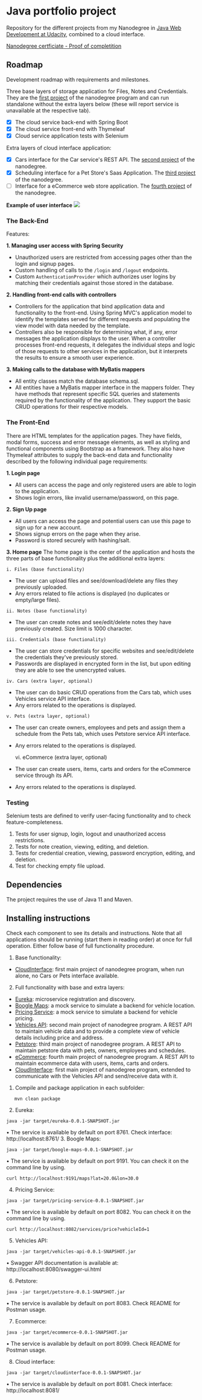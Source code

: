 # Java portfolio project

Repository for the different projects from my Nanodegree in [Java Web Development at Udacity](https://www.udacity.com/course/java-developer-nanodegree--nd035), combined to a cloud interface.

[Nanodegree certficiate - Proof of completition](https://graduation.udacity.com/confirm/QDDKHJF9)

## Roadmap
Development roadmap with requirements and milestones.

Three base layers of storage application for Files, Notes and Credentials. They are the [first project](cloudinterface/README.md) of the nanodegree program and can run standalone without the extra layers below (these will report service is unavailable at the respective tab).

- [x] The cloud service back-end with Spring Boot
- [x] The cloud service front-end with Thymeleaf
- [x] Cloud service application tests with Selenium

Extra layers of cloud interface application:

- [x] Cars interface for the Car service's REST API. The [second project](vehicles-api/README.md) of the nanodegree.
- [x] Scheduling interface for a Pet Store's Saas Application. The [third project](petstore/README.md) of the nanodegree.
- [ ] Interface for a eCommerce web store application. The [fourth project](ecommerce/README.md) of the nanodegree.

**Example of user interface**
![](./front-end-example.png)

### The Back-End
Features:

**1. Managing user access with Spring Security**
- Unauthorized users are restricted from accessing pages other than the login and signup pages.
- Custom handling of calls to the `/login` and `/logout` endpoints.
- Custom `AuthenticationProvider` which authorizes user logins by matching their credentials against those stored in the database.

**2. Handling front-end calls with controllers**
- Controllers for the application that bind application data and functionality to the front-end. Using Spring MVC's application model to identify the templates served for different requests and populating the view model with data needed by the template.
- Controllers also be responsible for determining what, if any, error messages the application displays to the user. When a controller processes front-end requests, it delegates the individual steps and logic of those requests to other services in the application, but it interprets the results to ensure a smooth user experience.

**3. Making calls to the database with MyBatis mappers**
- All entity classes match the database schema.sql.
- All entities have a MyBatis mapper interface in the mappers folder. They have methods that represent specific SQL queries and statements required by the functionality of the application. They support the basic CRUD operations for their respective models.


### The Front-End
There are HTML templates for the application pages. They have fields, modal forms, success and error message elements, as well as styling and functional components using Bootstrap as a framework. They also have Thymeleaf attributes to supply the back-end data and functionality described by the following individual page requirements:

**1. Login page**
- All users can access the page and only registered users are able to login to the application.
- Shows login errors, like invalid username/password, on this page.


**2. Sign Up page**
- All users can access the page and potential users can use this page to sign up for a new account.
- Shows signup errors on the page when they arise.
- Password is stored securely with hashing/salt.


**3. Home page**
   The home page is the center of the application and hosts the three parts of base functionality plus the additional extra layers:  

    i. Files (base functionality)
   - The user can upload files and see/download/delete any files they previously uploaded.
   - Any errors related to file actions is displayed (no duplicates or empty/large files).
   
    ii. Notes (base functionality)
   - The user can create notes and see/edit/delete notes they have previously created. Size limit is 1000 character.

    iii. Credentials (base functionality)
   - The user can store credentials for specific websites and see/edit/delete the credentials they've previously stored.
   - Passwords are displayed in encrypted form in the list, but upon editing they are able to see the unencrypted values.

    iv. Cars (extra layer, optional)
   - The user can do basic CRUD operations from the Cars tab, which uses Vehicles service API interface.
   - Any errors related to the operations is displayed.

    v. Pets (extra layer, optional)
  - The user can create owners, employees and pets and assign them a schedule from the Pets tab, which uses Petstore service API interface.
  - Any errors related to the operations is displayed.


    vi. eCommerce (extra layer, optional)
- The user can create users, items, carts and orders for the eCommerce service through its API.
- Any errors related to the operations is displayed.

  
### Testing
Selenium tests are defined to verify user-facing functionality and to check feature-completeness.

1. Tests for user signup, login, logout and unauthorized access restrictions.
2. Tests for note creation, viewing, editing, and deletion.
3. Tests for credential creation, viewing, password encryption, editing, and deletion.
4. Test for checking empty file upload.

## Dependencies

The project requires the use of Java 11 and Maven.

## Installing instructions

Check each component to see its details and instructions. Note that all applications
should be running (start them in reading order) at once for full operation. Either follow base of full functionality procedure.

1. Base functionality:
- [CloudInterface](cloudinterface/README.md): first main project of nanodegree program, when run alone, no Cars or Pets interface available.

2. Full functionality with base and extra layers:
- [Eureka](eureka/README.md): microservice registration and discovery.
- [Boogle Maps](boogle-maps/README.md): a mock service to simulate a backend for vehicle location.
- [Pricing Service](pricing-service/README.md): a mock service to simulate a backend for vehicle pricing.
- [Vehicles API](vehicles-api/README.md): second main project of nanodegree program. A REST API to maintain vehicle data and to provide a complete
  view of vehicle details including price and address.
- [Petstore](petstore/README.md): third main project of nanodegree program. A REST API to maintain petstore data with pets, owners, employees and schedules.
- [eCommerce](ecommerce/README.md): fourth main project of nanodegree program. A REST API to maintain ecommerce data with users, items, carts and orders.
- [CloudInterface](cloudinterface/README.md): first main project of nanodegree program, extended to communicate with the Vehicles API and send/receive data with it.

1. Compile and package application in each subfolder:
```
   mvn clean package
```
2. Eureka:
```
java -jar target/eureka-0.0.1-SNAPSHOT.jar
```
•	The service is available by default on port 8761. Check interface: http://localhost:8761/
3. Boogle Maps:
```
java -jar target/boogle-maps-0.0.1-SNAPSHOT.jar
```
•	The service is available by default on port 9191. You can check it on the command line by using.
```
curl http://localhost:9191/maps?lat=20.0&lon=30.0
```
4. Pricing Service:
```
java -jar target/pricing-service-0.0.1-SNAPSHOT.jar
```
•	The service is available by default on port 8082. You can check it on the command line by using.
```
curl http://localhost:8082/services/price?vehicleId=1
```
5. Vehicles API:
```
java -jar target/vehicles-api-0.0.1-SNAPSHOT.jar
```
•	Swagger API documentation is available at: http://localhost:8080/swagger-ui.html

6. Petstore:
```
java -jar target/petstore-0.0.1-SNAPSHOT.jar
```
•	The service is available by default on port 8083. Check README for Postman usage.

7. Ecommerce:
```
java -jar target/ecommerce-0.0.1-SNAPSHOT.jar
```
•	The service is available by default on port 8099. Check README for Postman usage.

8. Cloud interface:
```
java -jar target/cloudinterface-0.0.1-SNAPSHOT.jar
```
•	The service is available by default on port 8081. Check interface: http://localhost:8081/


